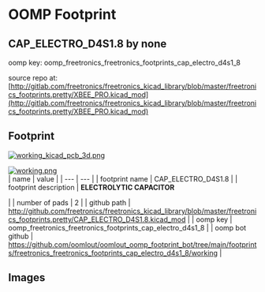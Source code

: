 # OOMP Footprint  
## CAP_ELECTRO_D4S1.8  by none  
  
oomp key: oomp_freetronics_freetronics_footprints_cap_electro_d4s1_8  
  
source repo at: [http://gitlab.com/freetronics/freetronics_kicad_library/blob/master/freetronics_footprints.pretty/XBEE_PRO.kicad_mod](http://gitlab.com/freetronics/freetronics_kicad_library/blob/master/freetronics_footprints.pretty/XBEE_PRO.kicad_mod)  
## Footprint  
  
[![working_kicad_pcb_3d.png](working_kicad_pcb_3d_600.png)](working_kicad_pcb_3d.png)  
  
[![working.png](working_600.png)](working.png)  
| name | value | 
| --- | --- | 
| footprint name | CAP_ELECTRO_D4S1.8 | 
| footprint description | <b>ELECTROLYTIC CAPACITOR</b><p> | 
| number of pads | 2 | 
| github path | http://github.com/freetronics/freetronics_kicad_library/blob/master/freetronics_footprints.pretty/CAP_ELECTRO_D4S1.8.kicad_mod | 
| oomp key | oomp_freetronics_freetronics_footprints_cap_electro_d4s1_8 | 
| oomp bot github | https://github.com/oomlout/oomlout_oomp_footprint_bot/tree/main/footprints/freetronics_freetronics_footprints_cap_electro_d4s1_8/working | 
## Images  
